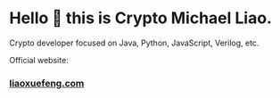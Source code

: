# Hello 👋 this is Crypto Michael Liao.

Crypto developer focused on Java, Python, JavaScript, Verilog, etc.

Official website:

### [liaoxuefeng.com](https://www.liaoxuefeng.com)
